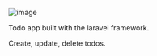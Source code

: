 ![image](https://user-images.githubusercontent.com/32810875/42932970-9558cf28-8b3b-11e8-8233-3be5970a2940.png)

Todo app built with the laravel framework. 

Create, update, delete todos.



